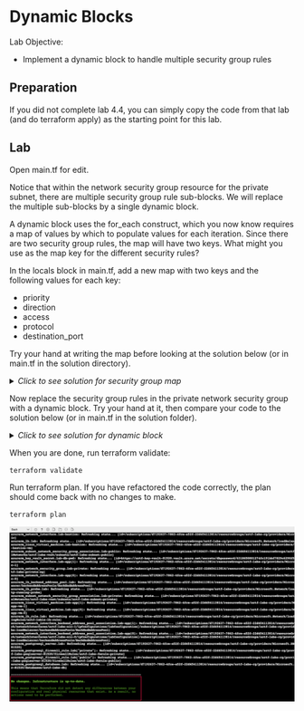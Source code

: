# Dynamic Blocks

Lab Objective:
- Implement a dynamic block to handle multiple security group rules

## Preparation

If you did not complete lab 4.4, you can simply copy the code from that lab (and do terraform apply) as the starting point for this lab.

## Lab

Open main.tf for edit.

Notice that within the network security group resource for the private subnet, there are multiple security group rule sub-blocks.  We will replace the multiple sub-blocks by a single dynamic block.

A dynamic block uses the for_each construct, which you now know requires a map of values by which to populate values for each iteration.  Since there are two security group rules, the map will have two keys.  What might you use as the map key for the different security rules?

In the locals block in main.tf, add a new map with two keys and the following values for each key:
* priority
*	direction
*	access
*	protocol
*	destination_port

Try your hand at writing the map before looking at the solution below (or in main.tf in the solution directory).

<details>

 _<summary>Click to see solution for security group map</summary>_

```
  sg_rules = {
    HTTP-Access = {
      priority               = 100,
      direction              = "Inbound",
      access                 = "Allow",
      protocol               = "Tcp",
      destination_port_range = 80
    },
    SSH-Access = {
      priority               = 110,
      direction              = "Inbound",
      access                 = "Allow",
      protocol               = "Tcp",
      destination_port_range = 22
    }
  }
```
</details>

Now replace the security group rules in the private network security group with a dynamic block.  Try your hand at it, then compare your code to the solution below (or in main.tf in the solution folder).

<details>

 _<summary>Click to see solution for dynamic block</summary>_

```
  dynamic "security_rule" {
    for_each = local.sg_rules
    content {
      name                         = security_rule.key
      priority                     = security_rule.value.priority
      direction                    = security_rule.value.direction
      access                       = security_rule.value.access
      protocol                     = security_rule.value.protocol
      source_port_range            = "*"
      destination_port_range       = security_rule.value.destination_port_range
      source_address_prefix        = "*"
      destination_address_prefixes = azurerm_subnet.lab-private.address_prefixes
    }
  }
```
</details>

When you are done, run terraform validate:
```
terraform validate
```

Run terraform plan.  If you have refactored the code correctly, the plan should come back with no changes to make.
```
terraform plan
```

![Terraform Plan - change sg to for_each](./images/tf-plan-sgrule.png "Terraform Plan - change sg to for_each")
